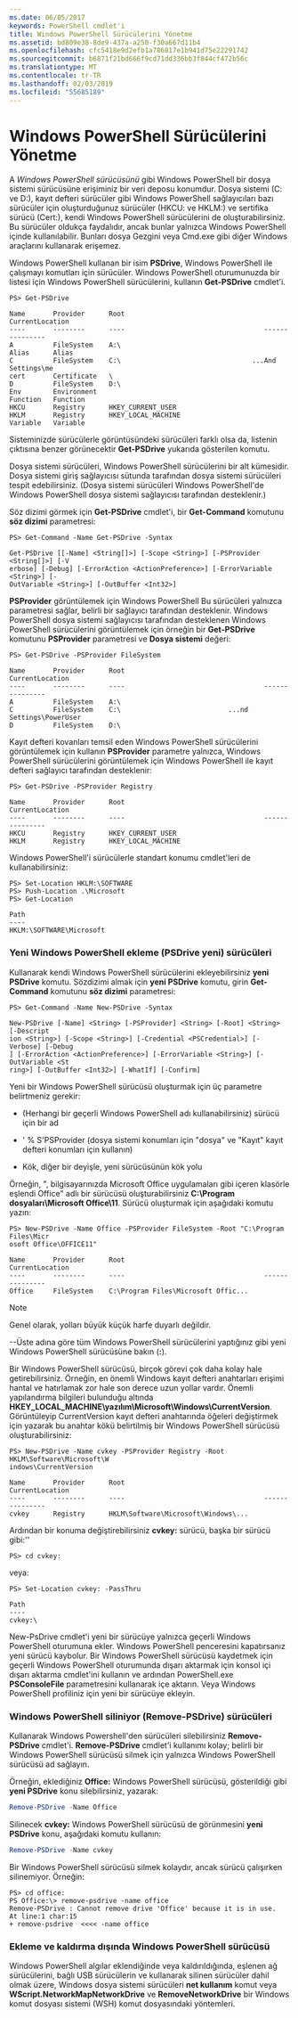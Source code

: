 ```yaml
---
ms.date: 06/05/2017
keywords: PowerShell cmdlet'i
title: Windows PowerShell Sürücülerini Yönetme
ms.assetid: bd809e38-8de9-437a-a250-f30a667d11b4
ms.openlocfilehash: cfc5418e9d2efb1a786817e1b941d75e22291742
ms.sourcegitcommit: b6871f21bd666f9cd71dd336bb3f844cf472b56c
ms.translationtype: MT
ms.contentlocale: tr-TR
ms.lasthandoff: 02/03/2019
ms.locfileid: "55685189"
---
```

# <a name="managing-windows-powershell-drives"></a>Windows PowerShell Sürücülerini Yönetme

A *Windows PowerShell sürücüsünü* gibi Windows PowerShell bir dosya sistemi sürücüsüne erişiminiz bir veri deposu konumdur. Dosya sistemi (C: ve D:), kayıt defteri sürücüler gibi Windows PowerShell sağlayıcıları bazı sürücüler için oluşturduğunuz sürücüler (HKCU: ve HKLM:) ve sertifika sürücü (Cert:), kendi Windows PowerShell sürücülerini de oluşturabilirsiniz. Bu sürücüler oldukça faydalıdır, ancak bunlar yalnızca Windows PowerShell içinde kullanılabilir. Bunları dosya Gezgini veya Cmd.exe gibi diğer Windows araçlarını kullanarak erişemez.

Windows PowerShell kullanan bir isim **PSDrive**, Windows PowerShell ile çalışmayı komutları için sürücüler. Windows PowerShell oturumunuzda bir listesi için Windows PowerShell sürücülerini, kullanın **Get-PSDrive** cmdlet'i.

```
PS> Get-PSDrive

Name       Provider      Root                                   CurrentLocation
----       --------      ----                                   ---------------
A          FileSystem    A:\
Alias      Alias
C          FileSystem    C:\                                 ...And Settings\me
cert       Certificate   \
D          FileSystem    D:\
Env        Environment
Function   Function
HKCU       Registry      HKEY_CURRENT_USER
HKLM       Registry      HKEY_LOCAL_MACHINE
Variable   Variable
```

Sisteminizde sürücülerle görüntüsündeki sürücüleri farklı olsa da, listenin çıktısına benzer görünecektir **Get-PSDrive** yukarıda gösterilen komutu.

Dosya sistemi sürücüleri, Windows PowerShell sürücülerini bir alt kümesidir. Dosya sistemi giriş sağlayıcısı sütunda tarafından dosya sistemi sürücüleri tespit edebilirsiniz. (Dosya sistemi sürücüleri Windows PowerShell'de Windows PowerShell dosya sistemi sağlayıcısı tarafından desteklenir.)

Söz dizimi görmek için **Get-PSDrive** cmdlet'i, bir **Get-Command** komutunu **söz dizimi** parametresi:

```
PS> Get-Command -Name Get-PSDrive -Syntax

Get-PSDrive [[-Name] <String[]>] [-Scope <String>] [-PSProvider <String[]>] [-V
erbose] [-Debug] [-ErrorAction <ActionPreference>] [-ErrorVariable <String>] [-
OutVariable <String>] [-OutBuffer <Int32>]
```

**PSProvider** görüntülemek için Windows PowerShell Bu sürücüleri yalnızca parametresi sağlar, belirli bir sağlayıcı tarafından desteklenir. Windows PowerShell dosya sistemi sağlayıcısı tarafından desteklenen Windows PowerShell sürücülerini görüntülemek için örneğin bir **Get-PSDrive** komutunu **PSProvider** parametresi ve  **Dosya sistemi** değeri:

```
PS> Get-PSDrive -PSProvider FileSystem

Name       Provider      Root                                   CurrentLocation
----       --------      ----                                   ---------------
A          FileSystem    A:\
C          FileSystem    C:\                           ...nd Settings\PowerUser
D          FileSystem    D:\
```

Kayıt defteri kovanları temsil eden Windows PowerShell sürücülerini görüntülemek için kullanın **PSProvider** parametre yalnızca, Windows PowerShell sürücülerini görüntülemek için Windows PowerShell ile kayıt defteri sağlayıcı tarafından desteklenir:

```
PS> Get-PSDrive -PSProvider Registry

Name       Provider      Root                                   CurrentLocation
----       --------      ----                                   ---------------
HKCU       Registry      HKEY_CURRENT_USER
HKLM       Registry      HKEY_LOCAL_MACHINE
```

Windows PowerShell'i sürücülerle standart konumu cmdlet'leri de kullanabilirsiniz:

```
PS> Set-Location HKLM:\SOFTWARE
PS> Push-Location .\Microsoft
PS> Get-Location

Path
----
HKLM:\SOFTWARE\Microsoft
```

### <a name="adding-new-windows-powershell-drives-new-psdrive"></a>Yeni Windows PowerShell ekleme (PSDrive yeni) sürücüleri

Kullanarak kendi Windows PowerShell sürücülerini ekleyebilirsiniz **yeni PSDrive** komutu. Sözdizimi almak için **yeni PSDrive** komutu, girin **Get-Command** komutunu **söz dizimi** parametresi:

```
PS> Get-Command -Name New-PSDrive -Syntax

New-PSDrive [-Name] <String> [-PSProvider] <String> [-Root] <String> [-Descript
ion <String>] [-Scope <String>] [-Credential <PSCredential>] [-Verbose] [-Debug
] [-ErrorAction <ActionPreference>] [-ErrorVariable <String>] [-OutVariable <St
ring>] [-OutBuffer <Int32>] [-WhatIf] [-Confirm]
```

Yeni bir Windows PowerShell sürücüsü oluşturmak için üç parametre belirtmeniz gerekir:

- (Herhangi bir geçerli Windows PowerShell adı kullanabilirsiniz) sürücü için bir ad

- ' % S'PSProvider (dosya sistemi konumları için "dosya" ve "Kayıt" kayıt defteri konumları için kullanın)

- Kök, diğer bir deyişle, yeni sürücüsünün kök yolu

Örneğin, ", bilgisayarınızda Microsoft Office uygulamaları gibi içeren klasörle eşlendi Office" adlı bir sürücüsü oluşturabilirsiniz **C:\\Program dosyaları\\Microsoft Office\\11**. Sürücü oluşturmak için aşağıdaki komutu yazın:

```
PS> New-PSDrive -Name Office -PSProvider FileSystem -Root "C:\Program Files\Micr
osoft Office\OFFICE11"

Name       Provider      Root                                   CurrentLocation
----       --------      ----                                   ---------------
Office     FileSystem    C:\Program Files\Microsoft Offic...
```

> [!NOTE]
> Genel olarak, yolları büyük küçük harfe duyarlı değildir.

--Üste adına göre tüm Windows PowerShell sürücülerini yaptığınız gibi yeni Windows PowerShell sürücüsüne bakın (**:**).

Bir Windows PowerShell sürücüsü, birçok görevi çok daha kolay hale getirebilirsiniz. Örneğin, en önemli Windows kayıt defteri anahtarları erişimi hantal ve hatırlamak zor hale son derece uzun yollar vardır. Önemli yapılandırma bilgileri bulunduğu altında **HKEY_LOCAL_MACHINE\\yazılım\\Microsoft\\Windows\\CurrentVersion**. Görüntüleyip CurrentVersion kayıt defteri anahtarında öğeleri değiştirmek için yazarak bu anahtar kökü belirtilmiş bir Windows PowerShell sürücüsü oluşturabilirsiniz:

```
PS> New-PSDrive -Name cvkey -PSProvider Registry -Root HKLM\Software\Microsoft\W
indows\CurrentVersion

Name       Provider      Root                                   CurrentLocation
----       --------      ----                                   ---------------
cvkey      Registry      HKLM\Software\Microsoft\Windows\...
```

Ardından bir konuma değiştirebilirsiniz **cvkey:** sürücü, başka bir sürücü gibi:''

`PS> cd cvkey:`

veya:

```
PS> Set-Location cvkey: -PassThru

Path
----
cvkey:\
```

New-PsDrive cmdlet'i yeni bir sürücüye yalnızca geçerli Windows PowerShell oturumuna ekler. Windows PowerShell penceresini kapatırsanız yeni sürücü kaybolur. Bir Windows PowerShell sürücüsü kaydetmek için geçerli Windows PowerShell oturumunda dışarı aktarmak için konsol içi dışarı aktarma cmdlet'ini kullanın ve ardından PowerShell.exe **PSConsoleFile** parametresini kullanarak içe aktarın. Veya Windows PowerShell profiliniz için yeni bir sürücüye ekleyin.

### <a name="deleting-windows-powershell-drives-remove-psdrive"></a>Windows PowerShell siliniyor (Remove-PSDrive) sürücüleri

Kullanarak Windows Powershell'den sürücüleri silebilirsiniz **Remove-PSDrive** cmdlet'i. **Remove-PSDrive** cmdlet'i kullanımı kolay; belirli bir Windows PowerShell sürücüsü silmek için yalnızca Windows PowerShell sürücüsü ad sağlayın.

Örneğin, eklediğiniz **Office:** Windows PowerShell sürücüsü, gösterildiği gibi **yeni PSDrive** konu silebilirsiniz, yazarak:

```powershell
Remove-PSDrive -Name Office
```

Silinecek **cvkey:** Windows PowerShell sürücüsü de görünmesini **yeni PSDrive** konu, aşağıdaki komutu kullanın:

```powershell
Remove-PSDrive -Name cvkey
```

Bir Windows PowerShell sürücüsü silmek kolaydır, ancak sürücü çalışırken silinemiyor. Örneğin:

```
PS> cd office:
PS Office:\> remove-psdrive -name office
Remove-PSDrive : Cannot remove drive 'Office' because it is in use.
At line:1 char:15
+ remove-psdrive  <<<< -name office
```

### <a name="adding-and-removing-drives-outside-windows-powershell"></a>Ekleme ve kaldırma dışında Windows PowerShell sürücüsü

Windows PowerShell algılar eklendiğinde veya kaldırıldığında, eşlenen ağ sürücülerini, bağlı USB sürücülerin ve kullanarak silinen sürücüler dahil olmak üzere, Windows dosya sistemi sürücüleri **net kullanım** komut veya  **WScript.NetworkMapNetworkDrive** ve **RemoveNetworkDrive** bir Windows komut dosyası sistemi (WSH) komut dosyasındaki yöntemleri.